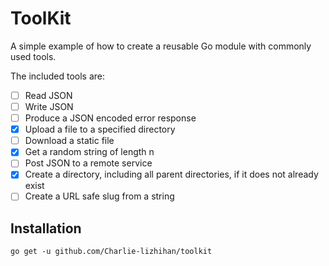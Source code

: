 # ToolKit

A simple example of how to create a reusable Go module with commonly used tools.

The included tools are:

- [ ] Read JSON
- [ ] Write JSON
- [ ] Produce a JSON encoded error response
- [x] Upload a file to a specified directory
- [ ] Download a static file
- [x] Get a random string of length n
- [ ] Post JSON to a remote service 
- [x] Create a directory, including all parent directories, if it does not already exist
- [ ] Create a URL safe slug from a string

## Installation

`go get -u github.com/Charlie-lizhihan/toolkit`